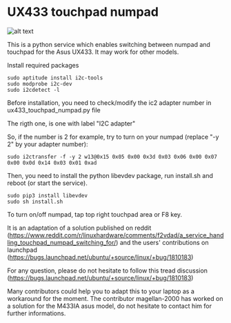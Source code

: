 # UX433 touchpad numpad

![alt text](https://github.com/mohamed-badaoui/ux433-touchpad-numpad/blob/main/Asus-ZenBook-UX433FA.jpg)

This is a python service which enables switching between numpad and touchpad for the Asus UX433.
It may work for other models.

Install required packages

```
sudo aptitude install i2c-tools
sudo modprobe i2c-dev
sudo i2cdetect -l
```

Before installation, you need to check/modify the ic2 adapter number in ux433_touchpad_numpad.py file

The rigth one, is one with label "I2C adapter"

So, if the number is 2 for example, try to turn on your numpad (replace "-y 2" by your adapter number):
```
sudo i2ctransfer -f -y 2 w13@0x15 0x05 0x00 0x3d 0x03 0x06 0x00 0x07 0x00 0x0d 0x14 0x03 0x01 0xad
```

Then, you need to install the python libevdev package, run install.sh and reboot (or start the service).

```
sudo pip3 install libevdev
sudo sh install.sh
```
To turn on/off numpad, tap top right touchpad area or F8 key. 

It is an adaptation of a solution published on reddit (https://www.reddit.com/r/linuxhardware/comments/f2vdad/a_service_handling_touchpad_numpad_switching_for/) and the users' contributions  on launchpad (https://bugs.launchpad.net/ubuntu/+source/linux/+bug/1810183)

For any question, please do not hesitate to follow this tread discussion
(https://bugs.launchpad.net/ubuntu/+source/linux/+bug/1810183)

Many contributors could help you to adapt this to your laptop as a workaround for the moment.
The contributor magellan-2000 has worked on a solution for the M433IA asus model, do not hesitate to contact him for further informations.


